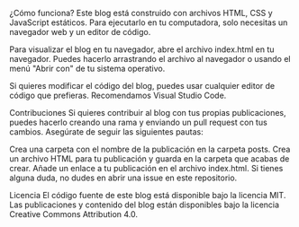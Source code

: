 

¿Cómo funciona? Este blog está construido con archivos HTML, CSS y JavaScript estáticos. Para ejecutarlo en tu computadora, solo necesitas un navegador web y un editor de código.

Para visualizar el blog en tu navegador, abre el archivo index.html en tu navegador. Puedes hacerlo arrastrando el archivo al navegador o usando el menú "Abrir con" de tu sistema operativo.

Si quieres modificar el código del blog, puedes usar cualquier editor de código que prefieras. Recomendamos Visual Studio Code.

Contribuciones Si quieres contribuir al blog con tus propias publicaciones, puedes hacerlo creando una rama y enviando un pull request con tus cambios. Asegúrate de seguir las siguientes pautas:

Crea una carpeta con el nombre de la publicación en la carpeta posts. Crea un archivo HTML para tu publicación y guarda en la carpeta que acabas de crear. Añade un enlace a tu publicación en el archivo index.html. Si tienes alguna duda, no dudes en abrir una issue en este repositorio.

Licencia El código fuente de este blog está disponible bajo la licencia MIT. Las publicaciones y contenido del blog están disponibles bajo la licencia Creative Commons Attribution 4.0.